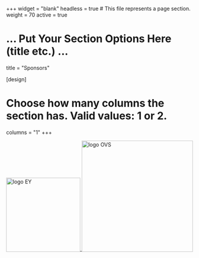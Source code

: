 +++
widget = "blank"
headless = true  # This file represents a page section.
weight = 70 
active = true

# ... Put Your Section Options Here (title etc.) ...
title = "Sponsors"

[design]
  # Choose how many columns the section has. Valid values: 1 or 2.
  columns = "1"
+++

<!--
#![alt_text](/static/images/logo_EY.jpg)

<p float="left">
    <img src="/static/images/logo_EY.jpg" alt="logo EY" width="100px" />
    <img src="/images/logo_OVS.svg" alt="logo OVS" width="100px" />
</p>
-->

<a href="https://www.ey.com/en_gl" target="_blank" rel="noopener">
  <img src="https://recsys.acm.org/wp-content/uploads/2024/09/EY_ss2024.png" alt="logo EY" width="200" style="display:inline-block; vertical-align:bottom;" />
</a>

<a href="https://www.ovscorporate.it/en" target="_blank" rel="noopener">
  <img src="https://recsys.acm.org/wp-content/uploads/2024/08/OVS.png" alt="logo OVS" width="300" style="display:inline-block; vertical-align:bottom;" />
</a>